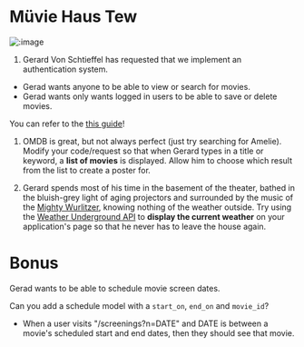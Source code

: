 # Müvie Haus Tew

![:image](http://www.thesequelmovie.com/TheSequelTypedRB.gif)

1. Gerard Von Schtieffel has requested that we implement an authentication 
system.

- Gerad wants anyone to be able to view or search for movies.
- Gerad wants only wants logged in users to be able to save or delete movies.

You can refer to the [this guide](https://github.com/ga-students/wdi-persephone/blob/master/guides/user_auth_rails.md)!

1. OMDB is great, but not always perfect (just try searching for Amelie). Modify your code/request so that when Gerard types in a title or keyword, a **list of movies** is displayed. Allow him to choose which result from the list to create a poster for.

1. Gerard spends most of his time in the basement of the theater, bathed in the bluish-grey light of aging projectors and surrounded by the music of the [Mighty Wurlitzer](https://en.wikipedia.org/wiki/Wurlitzer), knowing nothing of the weather outside. Try using the [Weather Underground API](http://www.wunderground.com/weather/api/) to **display the current weather** on your application's page so that he never has to leave the house again.


# Bonus

Gerad wants to be able to schedule movie screen dates.

Can you add a schedule model with a `start_on`, `end_on` and `movie_id`?

- When a user visits "/screenings?n=DATE" and DATE is between a movie's 
scheduled start and end dates, then they should see that movie. 
